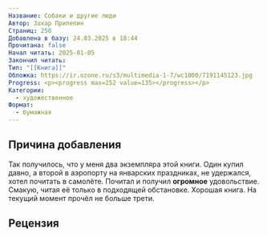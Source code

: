 ```yaml
---
Название: Собаки и другие люди
Автор: Захар Прилепин
Страниц: 250
Добавлена в базу: 24.03.2025 в 18:44
Прочитана: false
Начал читать: 2025-01-05
Закончил читать: 
Тип: "[[Книга]]"
Обложка: https://ir.ozone.ru/s3/multimedia-1-7/wc1000/7191145123.jpg
Progress: <p><progress max=252 value=135></progress></p>
Категории:
  - художественное
Формат:
  - бумажная
---
```

## Причина добавления

Так получилось, что у меня два экземпляра этой книги. Один купил давно, а второй в аэропорту на январских праздниках, не удержался, хотел почитать в самолёте. Почитал и получил **огромное** удовольствие. Смакую, читая её только в подходящей обстановке. Хорошая книга. На текущий момент прочёл не больше трети.

## Рецензия
